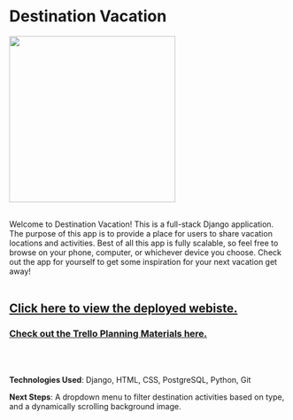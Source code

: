 # Destination Vacation

<img width="300" src="./main_app/static/images/destination-vacation-sc.png">
</br></br>


Welcome to Destination Vacation! This is a full-stack Django application. The purpose of this app is to provide a place for users to share vacation locations and activities. Best of all this app is fully scalable, so feel free to browse on your phone, computer, or whichever device you choose. Check out the app for yourself to get some inspiration for your next vacation get away!
</br></br>

## [Click here to view the deployed webiste.](https://destination-vacation-jmeirink.herokuapp.com/)
### [Check out the Trello Planning Materials here.](https://trello.com/b/8QSj5hjr/destination-vacation)
</br></br>

**Technologies Used**: Django, HTML, CSS, PostgreSQL, Python, Git

**Next Steps**: A dropdown menu to filter destination activities based on type, and a dynamically scrolling background image.